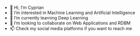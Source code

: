 - 👋 Hi, I’m Cyprian
- 👀 I’m interested in Machine Learning and Artificial Intelligence
- 🌱 I’m currently learning Deep Learning
- 💞️ I’m looking to collaborate on Web Applications and RDBM
- 📫 Check my social media platforms if you want to reach me


<!---
CypTynash/CypTynash is a ✨ special ✨ repository because its `README.md` (this file) appears on your GitHub profile.
You can click the Preview link to take a look at your changes.
--->
